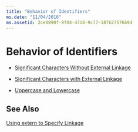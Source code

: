 ```yaml
---
title: "Behavior of Identifiers"
ms.date: "11/04/2016"
ms.assetid: 2ce0890f-9f04-47d8-9c77-187627576b94
---
```

# Behavior of Identifiers

- [Significant Characters Without External Linkage](../c-language/significant-characters-without-external-linkage.md)

- [Significant Characters with External Linkage](../c-language/significant-characters-with-external-linkage.md)

- [Uppercase and Lowercase](../c-language/uppercase-and-lowercase.md)

## See Also

[Using extern to Specify Linkage](../cpp/using-extern-to-specify-linkage.md)